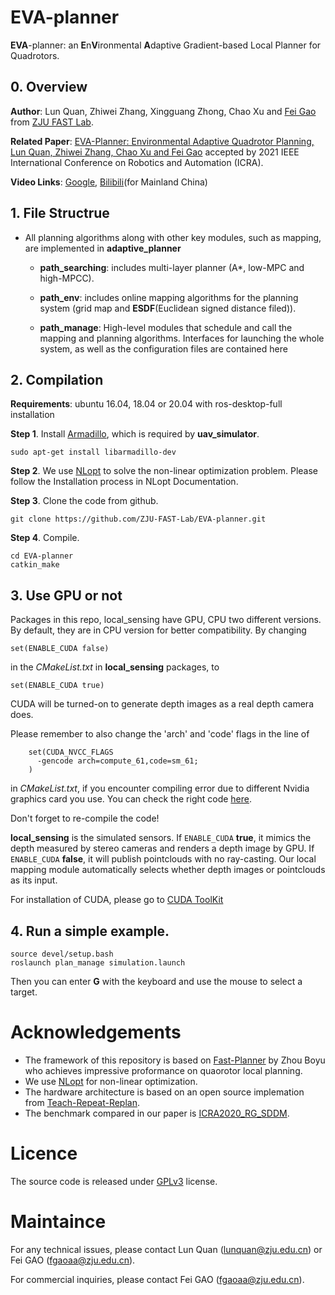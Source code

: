 # EVA-planner

**EVA**-planner: an **E**n**V**ironmental **A**daptive Gradient-based Local Planner for Quadrotors.

## 0. Overview
**Author**: Lun Quan, Zhiwei Zhang, Xingguang Zhong, Chao Xu and [Fei Gao](https://ustfei.com/) from [ZJU FAST Lab](http://zju-fast.com/).

**Related Paper**: [EVA-Planner: Environmental Adaptive Quadrotor Planning, Lun Quan, Zhiwei Zhang, Chao Xu and Fei Gao](https://ieeexplore.ieee.org/document/9561759) accepted by 2021 IEEE International Conference on Robotics and Automation (ICRA).

**Video Links**: [Google](https://www.youtube.com/watch?v=HcwBNcah0eo&t=4s), [Bilibili](https://www.bilibili.com/video/BV1Zz4y1C7rt)(for Mainland China)

## 1. File Structrue
- All planning algorithms along with other key modules, such as mapping, are implemented in **adaptive_planner**
    - **path_searching**: includes multi-layer planner (A*, low-MPC and high-MPCC).

    - **path_env**: includes online mapping algorithms for the planning system (grid map and **ESDF**(Euclidean signed distance filed)). 
    
    - **path_manage**: High-level modules that schedule and call the mapping and planning algorithms. Interfaces for launching the whole system, as well as the configuration files are contained here

## 2. Compilation
**Requirements**: ubuntu 16.04, 18.04 or 20.04 with ros-desktop-full installation

**Step 1**. Install [Armadillo](http://arma.sourceforge.net/), which is required by **uav_simulator**.
```
sudo apt-get install libarmadillo-dev
```

**Step 2**. We use [NLopt](https://nlopt.readthedocs.io/en/latest/NLopt_Installation/) to solve the non-linear optimization problem. Please follow the Installation process in NLopt Documentation.

**Step 3**. Clone the code from github.
```
git clone https://github.com/ZJU-FAST-Lab/EVA-planner.git
```
**Step 4**. Compile.
```
cd EVA-planner
catkin_make
```

## 3. Use GPU or not
Packages in this repo, local_sensing have GPU, CPU two different versions. By default, they are in CPU version for better compatibility. By changing
 ```
 set(ENABLE_CUDA false)
 ```
in the _CMakeList.txt_ in **local_sensing** packages, to
 ```
 set(ENABLE_CUDA true)
 ```

CUDA will be turned-on to generate depth images as a real depth camera does. 

Please remember to also change the 'arch' and 'code' flags in the line of 
```
    set(CUDA_NVCC_FLAGS 
      -gencode arch=compute_61,code=sm_61;
    ) 
``` 
in _CMakeList.txt_, if you encounter compiling error due to different Nvidia graphics card you use. You can check the right code [here](https://github.com/tpruvot/ccminer/wiki/Compatibility).
 
Don't forget to re-compile the code!

**local_sensing** is the simulated sensors. If ```ENABLE_CUDA``` **true**, it mimics the depth measured by stereo cameras and renders a depth image by GPU. If ```ENABLE_CUDA``` **false**, it will publish pointclouds with no ray-casting. Our local mapping module automatically selects whether depth images or pointclouds as its input.

For installation of CUDA, please go to [CUDA ToolKit](https://developer.nvidia.com/cuda-toolkit)

## 4. Run a simple example.
```
source devel/setup.bash
roslaunch plan_manage simulation.launch
```
Then you can enter **G** with the keyboard and use the mouse to select a target.

# Acknowledgements
- The framework of this repository is based on [Fast-Planner](https://github.com/HKUST-Aerial-Robotics/Fast-Planner) by Zhou Boyu who achieves impressive proformance on quaorotor local planning.
- We use [NLopt](https://nlopt.readthedocs.io/en/latest/) for non-linear optimization.
- The hardware architecture is based on an open source implemation from [Teach-Repeat-Replan](https://github.com/HKUST-Aerial-Robotics/Teach-Repeat-Replan).
- The benchmark compared in our paper is [ICRA2020_RG_SDDM](https://github.com/zhl355/ICRA2020_RG_SDDM/tree/code). 

# Licence
The source code is released under [GPLv3](http://www.gnu.org/licenses/) license.

# Maintaince
For any technical issues, please contact Lun Quan (lunquan@zju.edu.cn) or Fei GAO (fgaoaa@zju.edu.cn).

For commercial inquiries, please contact Fei GAO (fgaoaa@zju.edu.cn).
